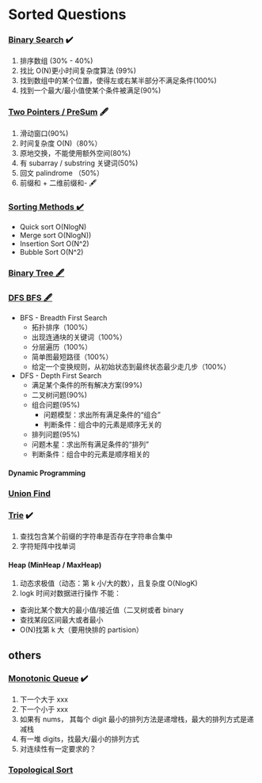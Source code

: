 # Sorted Questions

### [Binary Search](https://github.com/lilyzhaoyilu/LeetCodeRecord/blob/master/sortedQuestions/Binary%20Search.md) :heavy_check_mark:

1. 排序数组 (30% - 40%)
2. 找比 O(N)更小时间复杂度算法 (99%)
3. 找到数组中的某个位置，使得左或右某半部分不满足条件(100%)
4. 找到一个最大/最小值使某个条件被满足(90%)

### [Two Pointers / PreSum](https://github.com/lilyzhaoyilu/LeetCodeRecord/blob/master/sortedQuestions/Two%20Pointers%20%26%20Sliding%20Window.md) :fountain_pen:

1. 滑动窗口(90%)
2. 时间复杂度 O(N)（80%）
3. 原地交换，不能使用额外空间(80%)
4. 有 subarray / substring 关键词(50%)
5. 回文 palindrome （50%）
6. 前缀和 + 二维前缀和- :fountain_pen:

### [Sorting Methods :heavy_check_mark:](https://github.com/lilyzhaoyilu/LeetCode-Notes/blob/master/sortedQuestions/Sortings%20Methods.md)

- Quick sort O(NlogN)
- Merge sort O(NlogN))
- Insertion Sort O(N^2)
- Bubble Sort O(N^2)

### [Binary Tree :fountain_pen:](https://github.com/lilyzhaoyilu/LeetCode-Notes/blob/master/sortedQuestions/Binary%20Tree.md)

### [DFS BFS :fountain_pen:](https://github.com/lilyzhaoyilu/LeetCode-Notes/blob/master/sortedQuestions/BFS%20DFS.md)

- BFS - Breadth First Search
  - 拓扑排序（100%）
  - 出现连通块的关键词（100%）
  - 分层遍历（100%）
  - 简单图最短路径（100%）
  - 给定一个变换规则，从初始状态到最终状态最少走几步（100%）
- DFS - Depth First Search
  - 满足某个条件的所有解决方案(99%)
  - 二叉树问题(90%)
  - 组合问题(95%)
    - 问题模型：求出所有满⾜条件的“组合”
    - 判断条件：组合中的元素是顺序⽆关的
  - 排列问题(95%)
  - 问题木星：求出所有满⾜条件的“排列”
  - 判断条件：组合中的元素是顺序相关的

#### Dynamic Programming

### [Union Find](https://github.com/lilyzhaoyilu/LeetCode-Notes/blob/master/sortedQuestions/Union%20Find.md)

### [Trie](https://github.com/lilyzhaoyilu/LeetCodeRecord/blob/master/sortedQuestions/Trie.md) :heavy_check_mark:

1. 查找包含某个前缀的字符串是否存在字符串合集中
2. 字符矩阵中找单词

#### Heap (MinHeap / MaxHeap)

1. 动态求极值（动态：第 k 小/大的数），且复杂度 O(NlogK)
2. logk 时间对数据进行操作
   不能：

- 查询比某个数大的最小值/接近值（二叉树或者 binary
- 查找某段区间最大或者最小
- O(N)找第 k 大（要用快排的 partision）

## others

### [Monotonic Queue](https://github.com/lilyzhaoyilu/LeetCode-Notes/blob/master/sortedQuestions/Monotonic%20Queue.md) :heavy_check_mark:

1. 下一个大于 xxx
2. 下一个小于 xxx
3. 如果有 nums， 其每个 digit 最小的排列方法是递增栈，最大的排列方式是递减栈
4. 有一堆 digits，找最大/最小的排列方式
5. 对连续性有一定要求的？

### [Topological Sort](https://github.com/lilyzhaoyilu/LeetCode-Notes/blob/master/sortedQuestions/Topological.md)
